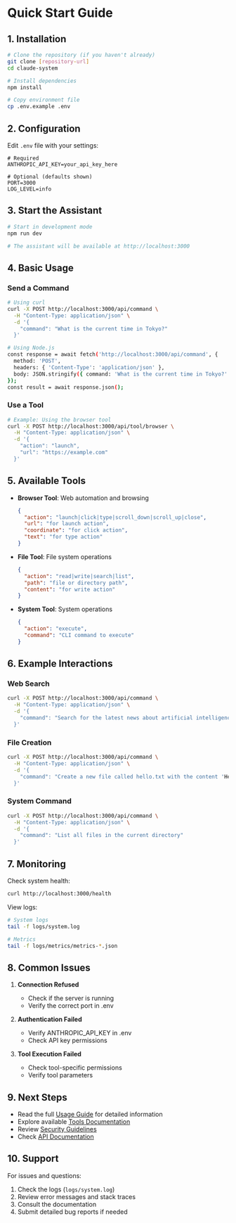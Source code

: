 # Quick Start Guide

## 1. Installation

```bash
# Clone the repository (if you haven't already)
git clone [repository-url]
cd claude-system

# Install dependencies
npm install

# Copy environment file
cp .env.example .env
```

## 2. Configuration

Edit `.env` file with your settings:
```env
# Required
ANTHROPIC_API_KEY=your_api_key_here

# Optional (defaults shown)
PORT=3000
LOG_LEVEL=info
```

## 3. Start the Assistant

```bash
# Start in development mode
npm run dev

# The assistant will be available at http://localhost:3000
```

## 4. Basic Usage

### Send a Command

```bash
# Using curl
curl -X POST http://localhost:3000/api/command \
  -H "Content-Type: application/json" \
  -d '{
    "command": "What is the current time in Tokyo?"
  }'

# Using Node.js
const response = await fetch('http://localhost:3000/api/command', {
  method: 'POST',
  headers: { 'Content-Type': 'application/json' },
  body: JSON.stringify({ command: 'What is the current time in Tokyo?' })
});
const result = await response.json();
```

### Use a Tool

```bash
# Example: Using the browser tool
curl -X POST http://localhost:3000/api/tool/browser \
  -H "Content-Type: application/json" \
  -d '{
    "action": "launch",
    "url": "https://example.com"
  }'
```

## 5. Available Tools

- **Browser Tool**: Web automation and browsing
  ```json
  {
    "action": "launch|click|type|scroll_down|scroll_up|close",
    "url": "for launch action",
    "coordinate": "for click action",
    "text": "for type action"
  }
  ```

- **File Tool**: File system operations
  ```json
  {
    "action": "read|write|search|list",
    "path": "file or directory path",
    "content": "for write action"
  }
  ```

- **System Tool**: System operations
  ```json
  {
    "action": "execute",
    "command": "CLI command to execute"
  }
  ```

## 6. Example Interactions

### Web Search
```bash
curl -X POST http://localhost:3000/api/command \
  -H "Content-Type: application/json" \
  -d '{
    "command": "Search for the latest news about artificial intelligence"
  }'
```

### File Creation
```bash
curl -X POST http://localhost:3000/api/command \
  -H "Content-Type: application/json" \
  -d '{
    "command": "Create a new file called hello.txt with the content 'Hello, World!'"
  }'
```

### System Command
```bash
curl -X POST http://localhost:3000/api/command \
  -H "Content-Type: application/json" \
  -d '{
    "command": "List all files in the current directory"
  }'
```

## 7. Monitoring

Check system health:
```bash
curl http://localhost:3000/health
```

View logs:
```bash
# System logs
tail -f logs/system.log

# Metrics
tail -f logs/metrics/metrics-*.json
```

## 8. Common Issues

1. **Connection Refused**
   - Check if the server is running
   - Verify the correct port in .env

2. **Authentication Failed**
   - Verify ANTHROPIC_API_KEY in .env
   - Check API key permissions

3. **Tool Execution Failed**
   - Check tool-specific permissions
   - Verify tool parameters

## 9. Next Steps

- Read the full [Usage Guide](usage.md) for detailed information
- Explore available [Tools Documentation](../tools/README.md)
- Review [Security Guidelines](../security/README.md)
- Check [API Documentation](../api/README.md)

## 10. Support

For issues and questions:
1. Check the logs (`logs/system.log`)
2. Review error messages and stack traces
3. Consult the documentation
4. Submit detailed bug reports if needed